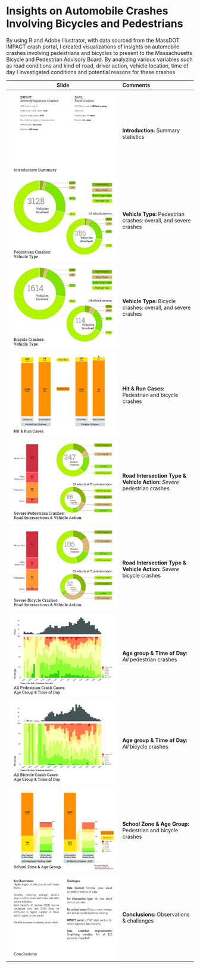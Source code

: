 # Insights on Automobile Crashes Involving Bicycles and Pedestrians

By using R and Adobe Illustrator, with data sourced from the MassDOT IMPACT crash portal, I created visualizations of insights on automobile crashes involving pedestrians and bicycles to present to the Massachusetts Bicycle and Pedestrian Advisory Board. By analyzing various variables such as road conditions and kind of road, driver action, vehicle location, time of day I investigated conditions and potential reasons for these crashes

|Slide|Comments|
|:------:|:--------|
|![](slides/crashes_final_presentation_Page_02.jpg)|**Introduction:** Summary statistics|
|![](slides/crashes_final_presentation_Page_03.jpg)|**Vehicle Type:** Pedestrian crashes: overall, and severe crashes|
|![](slides/crashes_final_presentation_Page_04.jpg)|**Vehicle Type:** Bicycle crashes: overall, and severe crashes|
|![](slides/crashes_final_presentation_Page_05.jpg)|**Hit & Run Cases:** Pedestrian and bicycle crashes|
|![](slides/crashes_final_presentation_Page_06.jpg)|**Road Intersection Type & Vehicle Action:** _Severe_ pedestrian crashes|
|![](slides/crashes_final_presentation_Page_07.jpg)|**Road Intersection Type & Vehicle Action:** _Severe_ bicycle crashes|
|![](slides/crashes_final_presentation_Page_08.jpg)|**Age group & Time of Day:** _All_ pedestrian crashes|
|![](slides/crashes_final_presentation_Page_09.jpg)|**Age group & Time of Day:** _All_ bicycle crashes|
|![](slides/crashes_final_presentation_Page_10.jpg)|**School Zone & Age Group:** Pedestrian and bicycle crashes|
|![](slides/crashes_final_presentation_Page_11.jpg)|**Conclusions:** Observations & challenges|
